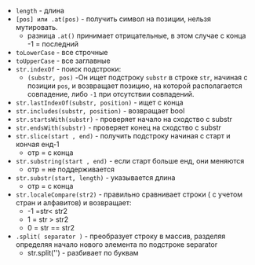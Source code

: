 
- `length` - длина
- `[pos] или .at(pos)` - получить символ на позиции, нельзя мутировать.
	- разница `.at()` принимает отрицательные, в этом случае с конца -1 = последний
- `toLowerCase` - все строчные
- `toUpperCase` - все заглавные
- `str.indexOf` - поиск подстроки:
	- `(substr, pos)` -Он ищет подстроку `substr` в строке `str`, начиная с позиции `pos`, и возвращает позицию, на которой располагается совпадение, либо `-1` при отсутствии совпадений.
- `str.lastIndexOf(substr, position)` - ищет с конца
- `str.includes(substr, position)` - возвращает bool
- `str.startsWith(substr)` - проверяет начало на сходство с substr
- `str.endsWith(substr)` - проверяет конец на сходство с substr
- `str.slice(start , end)` - получить подстроку начиная с старт и кончая енд-1
	- отр = с конца
- `str.substring(start , end)` - если старт больше енд, они меняются
	- отр = не поддерживается
- `str.substr(start, length)` - указывается длина
	- отр = с конца
- `str.localeCompare(str2)` - правильно сравнивает строки ( с учетом стран и алфавитов) и возвращает:
	- -1 =str< str2
	- 1 = str > str2
	- 0 = str == str2
- `.split( separator )` - преобразует строку в массив, разделяя определяя начало нового элемента по подстроке separator
	- str.split('') - разбивает по буквам